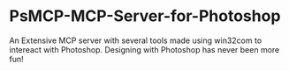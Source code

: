 # PsMCP-MCP-Server-for-Photoshop
An Extensive MCP server with several tools made using win32com to intereact with Photoshop. Designing with Photoshop has never been more fun!
